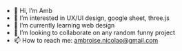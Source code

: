 - 👋 Hi, I’m Amb
- 👀 I’m interested in UX/UI design, google sheet, three.js
- 🌱 I’m currently learning web design
- 💞️ I’m looking to collaborate on any random funny project
- 📫 How to reach me: ambroise.nicolao@gmail.com

<!---
madebyamb/madebyamb is a ✨ special ✨ repository because its `README.md` (this file) appears on your GitHub profile.
You can click the Preview link to take a look at your changes.
--->
